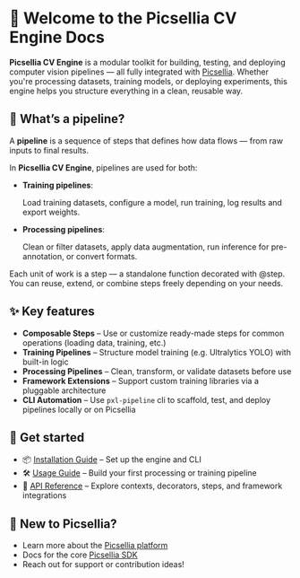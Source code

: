 # 📌 Welcome to the Picsellia CV Engine Docs

**Picsellia CV Engine** is a modular toolkit for building, testing, and deploying computer vision pipelines — all fully integrated with [Picsellia](https://picsellia.com). Whether you're processing datasets, training models, or deploying experiments, this engine helps you structure everything in a clean, reusable way.


## 🧠 What’s a pipeline?

A **pipeline** is a sequence of steps that defines how data flows — from raw inputs to final results.

In **Picsellia CV Engine**, pipelines are used for both:

- **Training pipelines**:

    Load training datasets, configure a model, run training, log results and export weights.

- **Processing pipelines**:

    Clean or filter datasets, apply data augmentation, run inference for pre-annotation, or convert formats.

Each unit of work is a step — a standalone function decorated with @step. You can reuse, extend, or combine steps freely depending on your needs.
## ✨ Key features
- **Composable Steps** – Use or customize ready-made steps for common operations (loading data, training, etc.)
- **Training Pipelines** – Structure model training (e.g. Ultralytics YOLO) with built-in logic
- **Processing Pipelines** – Clean, transform, or validate datasets before use
- **Framework Extensions** – Support custom training libraries via a pluggable architecture
- **CLI Automation** – Use `pxl-pipeline` cli to scaffold, test, and deploy pipelines locally or on Picsellia

## 🚀 Get started
- 📦 [Installation Guide](installation.md) – Set up the engine and CLI
- 🛠 [Usage Guide](usage/index.md) – Build your first processing or training pipeline
- 📖 [API Reference](api/index.md) – Explore contexts, decorators, steps, and framework integrations

## 👋 New to Picsellia?

- Learn more about the [Picsellia platform](https://app.picsellia.com/signup)
- Docs for the core [Picsellia SDK](https://documentation.picsellia.com/docs/welcome)
- Reach out for support or contribution ideas!
